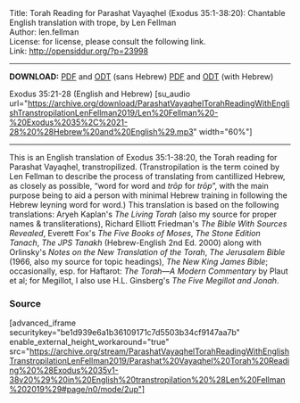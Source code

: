 <html>
<head></head>
<body>
Title: Torah Reading for Parashat Vayaqhel (Exodus 35:1-38:20): Chantable English translation with trope, by Len Fellman<br />
Author: len.fellman<br />
License: for license, please consult the following link.<br />
Link: <a href="http://opensiddur.org/?p=23998">http://opensiddur.org/?p=23998</a>
<p />
<hr />

<style type="text/css" media="all">.printfriendly {display: none!important;}</style>

<strong>DOWNLOAD:</strong> 
<a href="https://archive.org/download/ParashatVayaqhelTorahReadingWithEnglishTranstropilationLenFellman2019/Parashat%20Vayaqhel%20Torah%20Reading%20%28Exodus%2035v1-38v20%29%20in%20English%20transtropilation%20%28Len%20Fellman%202019%29%20-%20english%20only.pdf">PDF</a> and <a href="https://archive.org/download/ParashatVayaqhelTorahReadingWithEnglishTranstropilationLenFellman2019/Parashat%20Vayaqhel%20Torah%20Reading%20%28Exodus%2035v1-38v20%29%20in%20English%20transtropilation%20%28Len%20Fellman%202019%29%20-%20english%20only.odt">ODT</a> (sans Hebrew) 
<a href="https://archive.org/download/ParashatVayaqhelTorahReadingWithEnglishTranstropilationLenFellman2019/Parashat%20Vayaqhel%20Torah%20Reading%20%28Exodus%2035v1-38v20%29%20in%20English%20transtropilation%20%28Len%20Fellman%202019%29.pdf">PDF</a> and <a href="https://archive.org/download/ParashatVayaqhelTorahReadingWithEnglishTranstropilationLenFellman2019/Parashat%20Vayaqhel%20Torah%20Reading%20%28Exodus%2035v1-38v20%29%20in%20English%20transtropilation%20%28Len%20Fellman%202019%29.odt">ODT</a> (with Hebrew)

Exodus 35:21-28 (English and Hebrew) [su_audio url="https://archive.org/download/ParashatVayaqhelTorahReadingWithEnglishTranstropilationLenFellman2019/Len%20Fellman%20-%20Exodus%2035%2C%2021-28%20%28Hebrew%20and%20English%29.mp3" width="60%"]

<hr />

This is an English translation of Exodus 35:1-38:20, the Torah reading for Parashat Vayaqhel, transtropilized. (Transtropilation is the term coined by Len Fellman to describe the process of translating from cantillized Hebrew, as closely as possible, “word for word and <em>trōp</em> for <em>trōp</em>”, with the main purpose being to aid a person with minimal Hebrew training in following the Hebrew leyning word for word.) This translation is based on the following translations: Aryeh Kaplan's <em>The Living Torah</em> (also my source for proper names & transliterations), Richard Elliott Friedman's <em>The Bible With Sources Revealed</em>, Everett Fox's <em>The Five Books of Moses</em>, <em>The Stone Edition Tanach</em>, <em>The JPS Tanakh</em> (Hebrew-English 2nd Ed. 2000) along with Orlinsky's <em>Notes on the New Translation of the Torah</em>, <em>The Jerusalem Bible</em> (1966, also my source for topic headings), <em>The New King James Bible</em>; occasionally, esp. for Haftarot: <em>The Torah—A Modern Commentary</em> by Plaut et al; for Megillot, I also use H.L. Ginsberg's <em>The Five Megillot and Jonah</em>.

<h3>Source</h3>

[advanced_iframe securitykey="be1d939e6a1b36109171c7d5503b34cf9147aa7b" enable_external_height_workaround="true" src="https://archive.org/stream/ParashatVayaqhelTorahReadingWithEnglishTranstropilationLenFellman2019/Parashat%20Vayaqhel%20Torah%20Reading%20%28Exodus%2035v1-38v20%29%20in%20English%20transtropilation%20%28Len%20Fellman%202019%29#page/n0/mode/2up"]

</body>
</html>